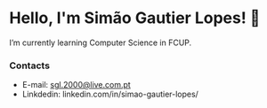 # Hello, I'm Simão Gautier Lopes! 👋
I’m currently learning Computer Science in FCUP.


### Contacts
- E-mail: sgl.2000@live.com.pt
- Linkdedin: linkedin.com/in/simao-gautier-lopes/
